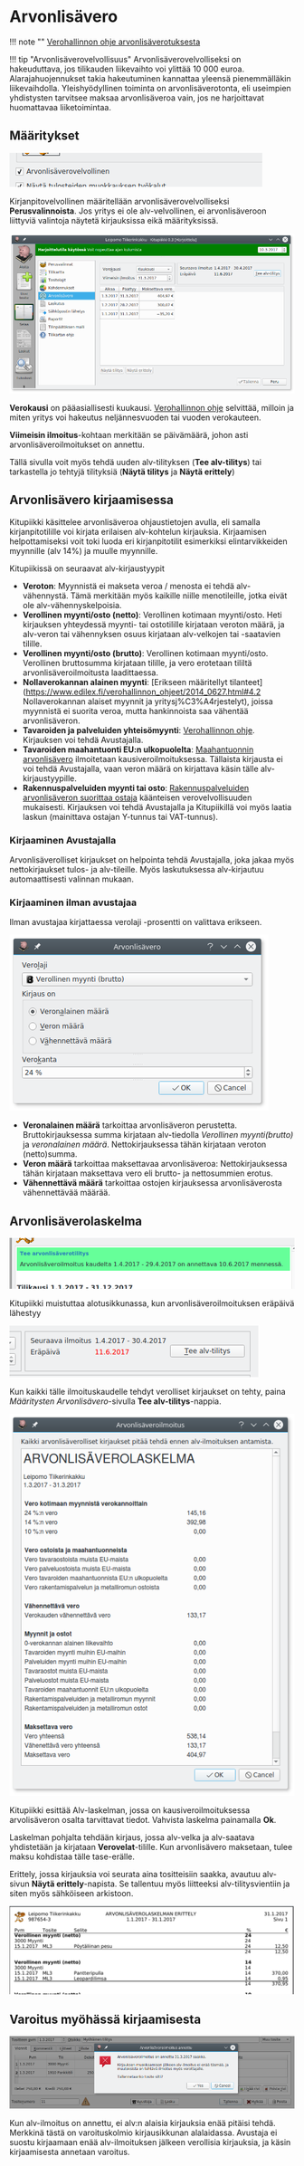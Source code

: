 # Arvonlisävero

!!! note ""
    [Verohallinnon ohje arvonlisäverotuksesta](https://www.vero.fi/yritykset-ja-yhteisot/tietoa-yritysverotuksesta/arvonlisaverotus/)

!!! tip "Arvonlisäverovelvollisuus"
    Arvonlisäverovelvolliseksi on hakeuduttava, jos tilikauden liikevaihto voi ylittää 10 000 euroa. Alarajahuojennukset takia hakeutuminen kannattaa yleensä pienemmälläkin liikevaihdolla. Yleishyödyllinen toiminta on arvonlisäverotonta, eli useimpien yhdistysten tarvitsee maksaa arvonlisäveroa vain, jos ne harjoittavat huomattavaa liiketoimintaa.

## Määritykset

![](velvollinen.png)

Kirjanpitovelvollinen määritellään arvonlisäverovelvolliseksi **Perusvalinnoista**. Jos yritys ei ole alv-velvollinen, ei arvonlisäveroon liittyviä valintoja näytetä kirjauksissa eikä määrityksissä.

![](alvsivu.png)

**Verokausi** on pääasiallisesti kuukausi. [Verohallinnon ohje](https://www.vero.fi/yritykset-ja-yhteisot/ilmoittaminen-ja-maksaminen/omaaloitteiset-verot/hakeutuminen_valinnaiseen_verokautee/) selvittää, milloin ja miten yritys voi hakeutus neljännesvuoden tai vuoden verokauteen.

**Viimeisin ilmoitus**-kohtaan merkitään se päivämäärä, johon asti arvonlisäveroilmoitukset on annettu.

Tällä sivulla voit myös tehdä uuden alv-tilityksen (**Tee alv-tilitys**) tai tarkastella jo tehtyjä tilityksiä (**Näytä tilitys** ja **Näytä erittely**)

## Arvonlisävero kirjaamisessa

Kitupiikki käsittelee arvonlisäveroa ohjaustietojen avulla, eli samalla kirjanpitotilille voi kirjata erilaisen alv-kohtelun kirjauksia. Kirjaamisen helpottamiseksi voit toki luoda eri kirjanpitotilit esimerkiksi elintarvikkeiden myynnille (alv 14%) ja muulle myynnille.

Kitupiikissä on seuraavat alv-kirjaustyypit

* **Veroton**: Myynnistä ei makseta veroa / menosta ei tehdä alv-vähennystä. Tämä merkitään myös kaikille niille menotileille, jotka eivät ole alv-vähennyskelpoisia.
* **Verollinen myynti/osto (netto)**: Verollinen kotimaan myynti/osto. Heti kirjauksen yhteydessä myynti- tai ostotilille kirjataan veroton määrä, ja alv-veron tai vähennyksen osuus kirjataan alv-velkojen tai -saatavien tilille.
* **Verollinen myynti/osto (brutto)**: Verollinen kotimaan myynti/osto. Verollinen bruttosumma kirjataan tilille, ja vero erotetaan tililtä arvonlisäveroilmoitusta laadittaessa.
* **Nollaverokannan alainen myynti**: [Erikseen määritellyt tilanteet](https://www.edilex.fi/verohallinnon_ohjeet/2014_0627.html#4.2 Nollaverokannan alaiset myynnit ja yritysj%C3%A4rjestelyt), joissa myynnistä ei suorita veroa, mutta hankinnoista saa vähentää arvonlisäveron.
* **Tavaroiden ja palveluiden yhteisömyynti**: [Verohallinnon ohje](https://www.vero.fi/yritykset-ja-yhteisot/tietoa-yritysverotuksesta/arvonlisaverotus/ulkomaankaupan_arvonlisaverotus/).  Kirjauksen voi tehdä Avustajalla.
* **Tavaroiden maahantuonti EU:n ulkopuolelta**: [Maahantuonnin arvonlisävero](https://www.vero.fi/yritykset-ja-yhteisot/tietoa-yritysverotuksesta/arvonlisaverotus/ulkomaankaupan_arvonlisaverotus/maahantuonnin-arvonlisavero/) ilmoitetaan kausiveroilmoituksessa. Tällaista kirjausta ei voi tehdä Avustajalla, vaan veron määrä on kirjattava käsin tälle alv-kirjaustyypille.
* **Rakennuspalveluiden myynti tai osto**: [Rakennuspalveluiden arvonlisäveron suorittaa ostaja](https://www.vero.fi/yritykset-ja-yhteisot/tietoa-yritysverotuksesta/arvonlisaverotus/rakennusalan_kaannetty_arvonlisaverovelvollisuus/) käänteisen verovelvollisuuden mukaisesti. Kirjauksen voi tehdä Avustajalla ja Kitupiikillä voi myös laatia laskun (mainittava ostajan Y-tunnus tai VAT-tunnus).

### Kirjaaminen Avustajalla

Arvonlisäverolliset kirjaukset on helpointa tehdä Avustajalla, joka jakaa myös nettokirjaukset tulos- ja alv-tileille. Myös laskutuksessa alv-kirjautuu automaattisesti valinnan mukaan.

### Kirjaaminen ilman avustajaa

Ilman avustajaa kirjattaessa verolaji -prosentti on valittava erikseen.

![](alvvalinta.png)

* **Veronalainen määrä** tarkoittaa arvonlisäveron perustetta. Bruttokirjauksessa summa kirjataan alv-tiedolla *Verollinen myynti(brutto)* ja *veronalainen määrä*. Nettokirjauksessa tähän kirjataan veroton (netto)summa.
* **Veron määrä** tarkoittaa maksettavaa arvonlisäveroa: Nettokirjauksessa tähän kirjataan maksettava vero eli brutto- ja nettosummien erotus.
* **Vähennettävä määrä** tarkoittaa ostojen kirjauksessa arvonlisäverosta vähennettävää määrää.

## Arvonlisäverolaskelma

![](teealv.png)

Kitupiikki muistuttaa alotusikkunassa, kun arvonlisäveroilmoituksen eräpäivä lähestyy

![](tilitysnappi.png)

Kun kaikki tälle ilmoituskaudelle tehdyt verolliset kirjaukset on tehty, paina *Määritysten* *Arvonlisävero*-sivulla **Tee alv-tilitys**-nappia.

![](laskelma.png)

Kitupiikki esittää Alv-laskelman, jossa on kausiveroilmoituksessa arvolisäveron osalta tarvittavat tiedot. Vahvista laskelma painamalla **Ok**.

Laskelman pohjalta tehdään kirjaus, jossa alv-velka ja alv-saatava yhdistetään ja kirjataan **Verovelat**-tilille. Kun arvonlisävero maksetaan, tulee maksu kohdistaa tälle tase-erälle.

Erittely, jossa kirjauksia voi seurata aina tositteisiin saakka, avautuu alv-sivun **Näytä erittely**-napista. Se tallentuu myös liitteeksi alv-tilitysvientiin ja siten myös sähköiseen arkistoon.

![](erittely.png)

## Varoitus myöhässä kirjaamisesta

![](myohassa.png)

Kun alv-ilmoitus on annettu, ei alv:n alaisia kirjauksia enää pitäisi tehdä. Merkkinä tästä on varoituskolmio kirjausikkunan alalaidassa. Avustaja ei suostu kirjaamaan enää alv-ilmoituksen jälkeen verollisia kirjauksia, ja käsin kirjaamisesta annetaan varoitus.
